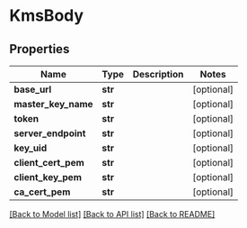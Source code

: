 # KmsBody

## Properties
Name | Type | Description | Notes
------------ | ------------- | ------------- | -------------
**base_url** | **str** |  | [optional] 
**master_key_name** | **str** |  | [optional] 
**token** | **str** |  | [optional] 
**server_endpoint** | **str** |  | [optional] 
**key_uid** | **str** |  | [optional] 
**client_cert_pem** | **str** |  | [optional] 
**client_key_pem** | **str** |  | [optional] 
**ca_cert_pem** | **str** |  | [optional] 

[[Back to Model list]](../README.md#documentation-for-models) [[Back to API list]](../README.md#documentation-for-api-endpoints) [[Back to README]](../README.md)

